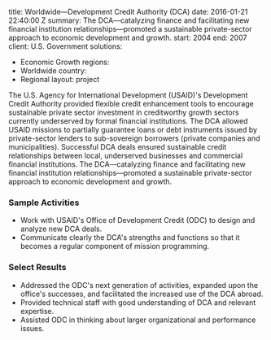 
title: Worldwide—Development Credit Authority (DCA)
date: 2016-01-21 22:40:00 Z
summary: The DCA—catalyzing finance and facilitating new financial institution relationships—promoted
  a sustainable private-sector approach to economic development and growth.
start: 2004
end: 2007
client: U.S. Government
solutions:
- Economic Growth
regions:
- Worldwide
country:
- Regional
layout: project


The U.S. Agency for International Development (USAID)'s Development Credit Authority provided flexible credit enhancement tools to encourage sustainable private sector investment in creditworthy growth sectors currently underserved by formal financial institutions. The DCA allowed USAID missions to partially guarantee loans or debt instruments issued by private-sector lenders to sub-sovereign borrowers (private companies and municipalities). Successful DCA deals ensured sustainable credit relationships between local, underserved businesses and commercial financial institutions. The DCA—catalyzing finance and facilitating new financial institution relationships—promoted a sustainable private-sector approach to economic development and growth.

### Sample Activities

* Work with USAID's Office of Development Credit (ODC) to design and analyze new DCA deals.
* Communicate clearly the DCA's strengths and functions so that it becomes a regular component of mission programming.

### Select Results

* Addressed the ODC's next generation of activities, expanded upon the office's successes, and facilitated the increased use of the DCA abroad.
* Provided technical staff with good understanding of DCA and relevant expertise.
* Assisted ODC in thinking about larger organizational and performance issues.
